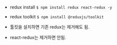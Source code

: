 - redux install
`$ npm install redux react-redux -y`

- redux toolkit
`$ npm install @reduxjs/toolkit`
- 툴킷을 설치하면 기존 redux는 제거해도 됨.
- react-redux는 제거하면 안됨.
